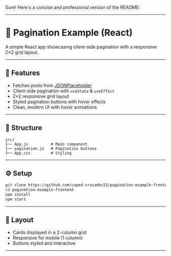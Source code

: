 Sure! Here's a concise and professional version of the README:

---

# 📄 Pagination Example (React)

A simple React app showcasing client-side pagination with a responsive 2×2 grid layout.

---

## 🚀 Features

* Fetches posts from [JSONPlaceholder](https://jsonplaceholder.typicode.com/posts)
* Client-side pagination with `useState` & `useEffect`
* 2×2 responsive grid layout
* Styled pagination buttons with hover effects
* Clean, modern UI with hover animations

---

## 🧱 Structure

```
src/
├── App.js          # Main component
├── pagination.js   # Pagination buttons
├── App.css         # Styling
```

---

## ⚙️ Setup

```bash
git clone https://github.com/caped-crusader21/pagination-example-frontend.git
cd pagination-example-frontend
npm install
npm start
```

---

## 📐 Layout

* Cards displayed in a 2-column grid
* Responsive for mobile (1 column)
* Buttons styled and interactive

---

